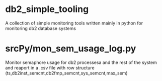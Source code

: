 # db2_simple_tooling
A collection of simple monitoring tools written mainly in python for monitoring db2 database systems

# srcPy/mon_sem_usage_log.py
Monitor semaphore usage for db2 processesa and the rest of the system and reaport in a .csv file 
with row structure (ts,db2inst_semcnt,db2fmp_semcnt,sys_semcnt,max_sem)
